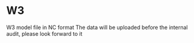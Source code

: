 # W3
W3 model file in NC format
The data will be uploaded before the internal audit, please look forward to it
